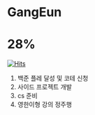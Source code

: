 # GangEun  

# 28%

[![Hits](https://hits.seeyoufarm.com/api/count/incr/badge.svg?url=https%3A%2F%2Fgithub.com%2FGangEunzzang%2FGangEun%2Fedit%2Fmain%2FREADME.md&count_bg=%2379C83D&title_bg=%23555555&icon=&icon_color=%23E7E7E7&title=hits&edge_flat=false)](https://hits.seeyoufarm.com)

1. 백준 플레 달성 및 코테 신청
4. 사이드 프로젝트 개발
5. cs 준비
7. 영한이형 강의 정주행
